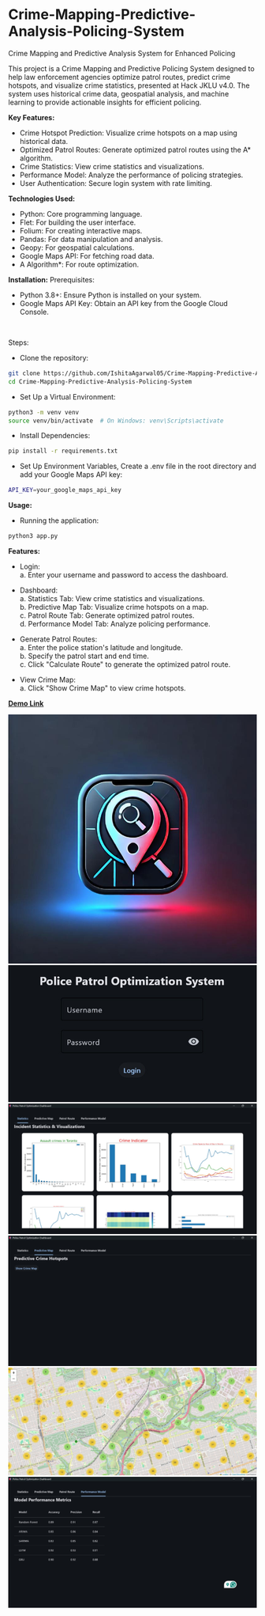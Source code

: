 # Crime-Mapping-Predictive-Analysis-Policing-System
Crime Mapping and Predictive Analysis System for Enhanced Policing

This project is a Crime Mapping and Predictive Policing System designed to help law enforcement agencies optimize patrol routes, predict crime hotspots, and visualize crime statistics, presented at Hack JKLU v4.0. The system uses historical crime data, geospatial analysis, and machine learning to provide actionable insights for efficient policing.
<br>

**Key Features:**
- Crime Hotspot Prediction: Visualize crime hotspots on a map using historical data.
- Optimized Patrol Routes: Generate optimized patrol routes using the A* algorithm.
- Crime Statistics: View crime statistics and visualizations.
- Performance Model: Analyze the performance of policing strategies.
- User Authentication: Secure login system with rate limiting.

**Technologies Used:**
- Python: Core programming language.
- Flet: For building the user interface.
- Folium: For creating interactive maps.
- Pandas: For data manipulation and analysis.
- Geopy: For geospatial calculations.
- Google Maps API: For fetching road data.
- A Algorithm*: For route optimization.

**Installation:**
Prerequisites: <br>
- Python 3.8+: Ensure Python is installed on your system.
- Google Maps API Key: Obtain an API key from the Google Cloud Console.

<br>

Steps: <br>
- Clone the repository: 
```bash
git clone https://github.com/IshitaAgarwal05/Crime-Mapping-Predictive-Analysis-Policing-System
cd Crime-Mapping-Predictive-Analysis-Policing-System
```

- Set Up a Virtual Environment:
```bash
python3 -m venv venv
source venv/bin/activate  # On Windows: venv\Scripts\activate
```

- Install Dependencies:
```bash
pip install -r requirements.txt
```

- Set Up Environment Variables, Create a .env file in the root directory and add your Google Maps API key:
```bash
API_KEY=your_google_maps_api_key
```

**Usage:**
- Running the application:
```bash
python3 app.py
```

**Features:**
- Login: <br>
a. Enter your username and password to access the dashboard.

- Dashboard: <br>
a. Statistics Tab: View crime statistics and visualizations. <br>
b. Predictive Map Tab: Visualize crime hotspots on a map. <br>
c. Patrol Route Tab: Generate optimized patrol routes. <br>
d. Performance Model Tab: Analyze policing performance.

- Generate Patrol Routes: <br>
a. Enter the police station's latitude and longitude.<br>
b. Specify the patrol start and end time.<br>
c. Click "Calculate Route" to generate the optimized patrol route.

- View Crime Map: <br>
a. Click "Show Crime Map" to view crime hotspots.

[**Demo Link**](https://youtu.be/e9ExeNsG3Kc)


![**Logo**](assets/crime_logo.jpeg)
![Login Window](assets/log.jpeg)
![Statistics](assets/stat.jpeg)
![Predictive Map](assets/pred.jpeg)
![Patrol Route Map](assets/patrol.jpeg)
![Performance Model](assets/perfo.jpeg)
